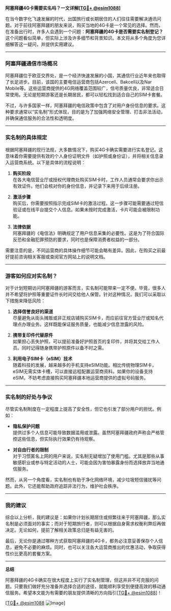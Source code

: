 **阿塞拜疆4G卡需要实名吗？一文详解[[TG💪+ @esim1088](https://t.me/s/esim1088)]**

在当今数字化飞速发展的时代，出国旅行或长期居住的人们往往需要解决通讯问题。对于前往阿塞拜疆的朋友来说，购买当地的4G卡是一个常见的选择。然而，在准备出行时，许多人会遇到一个问题：**阿塞拜疆的4G卡是否需要实名制登记？** 这个问题看似简单，但实际上涉及许多细节和背景知识。本文将从多个角度为您详细解答这一疑问，并提供实用建议。

---

### 阿塞拜疆通信市场概况

阿塞拜疆位于欧亚交界处，是一个经济快速发展的小国，其通信行业近年来也取得了长足进步。目前，该国的主要电信运营商包括Azercell、Bakcell以及Nar Mobile等。这些运营商提供的4G网络覆盖范围较广，信号质量优良，非常适合日常使用。无论是短期游客还是长期居民，都可以轻松找到适合自己的SIM卡套餐。

不过，与许多国家一样，阿塞拜疆的电信政策中包含了对用户身份信息的要求。这种要求通常以“实名制”形式体现，目的是为了加强网络安全管理、打击非法活动，并确保通信服务的合法性和透明度。

---

### 实名制的具体规定

根据阿塞拜疆的现行法规，大多数情况下，购买4G卡确实需要进行实名登记。这意味着你需要提供有效的个人身份证明文件（如护照或身份证），并将相关信息录入运营商系统。以下是具体的流程说明：

1. **购买阶段**  
   在各大电信营业厅或授权代理商处购买SIM卡时，工作人员通常会要求你出示有效证件。他们会核对你的身份信息，并记录下来用于后续注册。

2. **激活步骤**  
   购买后，你需要按照指示完成SIM卡的激活过程。这一步骤可能需要通过短信验证或在线平台提交个人信息。如果未按时完成激活，卡片可能会被限制功能。

3. **法律依据**  
   阿塞拜疆的《电信法》明确规定了用户信息采集的必要性。这是为了符合国际反恐和金融犯罪预防的要求，同时也是保障消费者权益的一部分。

需要注意的是，不同运营商的具体操作细节可能会略有差异。因此，在购买之前最好提前咨询相关客服或查阅官方网站上的说明文档。

---

### 游客如何应对实名制？

对于计划短期访问阿塞拜疆的游客而言，实名制可能带来一定不便。毕竟，很多人并不希望将护照等重要证件长时间交给他人保管。针对这种情况，我们可以采取以下措施来降低风险：

1. **选择信誉良好的渠道**  
   尽量避免从街头摊贩或非正规店铺购买SIM卡，而应前往官方营业厅或知名代理点办理业务。这样既能保证服务质量，也能减少信息泄露的风险。

2. **携带复印件代替原件**  
   如果担心丢失护照，可以提前准备好护照首页的复印件，并将其交给工作人员。同时记得随身携带护照原件以备不时之需。

3. **利用电子SIM卡（eSIM）技术**  
   随着科技的发展，越来越多的手机支持eSIM功能。相比传统物理SIM卡，eSIM无需实体卡槽，可以直接远程配置运营商资料。如果你的设备支持eSIM，不妨考虑直接购买阿塞拜疆本地运营商提供的虚拟号码服务。

---

### 实名制的好处与争议

尽管实名制制度在一定程度上提高了安全性，但它也引发了部分用户的担忧。例如：

- **隐私保护问题**  
  提供过多个人信息可能导致数据滥用或泄露。虽然阿塞拜疆政府声称会严格管控这些信息，但实际执行效果仍有待观察。

- **对自由行者的限制**  
  对于习惯匿名上网的用户来说，实名制无疑增加了使用门槛。尤其是那些从事敏感职业或参与特定活动的人士，可能会因为害怕暴露身份而选择放弃当地通信服务。

然而，从另一个角度看，实名制也有助于净化网络环境，减少垃圾短信骚扰等问题。此外，它还能帮助政府追踪非法行为，维护社会秩序。

---

### 我的建议

综合以上分析，我的建议是：如果你计划长期居住或频繁往来于阿塞拜疆，那么实名制是必须面对的事实；而对于短期旅行者，则可以根据自身需求权衡利弊后再做决定。无论如何，提前了解相关政策总归是有益无害的。

最后，无论你是通过哪种方式获取阿塞拜疆的4G卡，都务必注意妥善保存个人信息，避免不必要的麻烦。同时，也可以关注各大运营商推出的优惠活动，争取获得性价比更高的套餐方案。

---

**总结**  

阿塞拜疆的4G卡确实在很大程度上实行了实名制管理，但这并非不可克服的问题。只要我们做好充分准备并选择合适的途径，就能顺利享受到便捷高效的移动通信服务。希望本文能为有需要的朋友提供清晰的方向指引[[TG💪+ @esim1088](https://t.me/s/esim1088)]！

[[TG💪+ @esim1088](https://t.me/s/esim1088) ![Image](https://i.postimg.cc/4NQfJmqS/Snipaste-2025-05-13-00-14-12.png)]